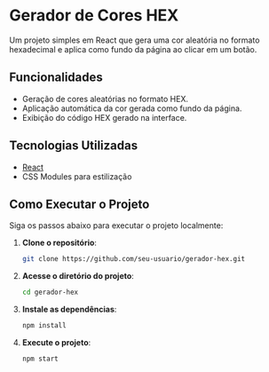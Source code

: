 # Gerador de Cores HEX

Um projeto simples em React que gera uma cor aleatória no formato hexadecimal e aplica como fundo da página ao clicar em um botão.

## Funcionalidades

- Geração de cores aleatórias no formato HEX.
- Aplicação automática da cor gerada como fundo da página.
- Exibição do código HEX gerado na interface.

## Tecnologias Utilizadas

- [React](https://react.dev/)
- CSS Modules para estilização

## Como Executar o Projeto

Siga os passos abaixo para executar o projeto localmente:

1. **Clone o repositório**:
    ```bash
    git clone https://github.com/seu-usuario/gerador-hex.git
    ```

2. **Acesse o diretório do projeto**:
    ```bash
    cd gerador-hex
    ```

3. **Instale as dependências**:
    ```bash
    npm install
    ```

4. **Execute o projeto**:
    ```bash
    npm start
    ```
